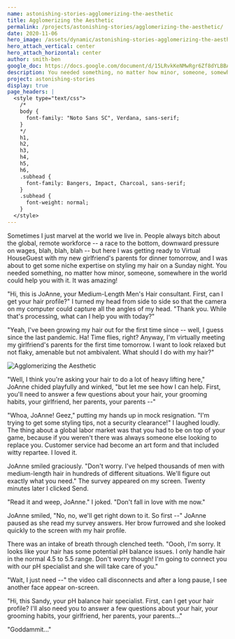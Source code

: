```yaml
---
name: astonishing-stories-agglomerizing-the-aesthetic
title: Agglomerizing the Aesthetic
permalink: /projects/astonishing-stories/agglomerizing-the-aesthetic/
date: 2020-11-06
hero_image: /assets/dynamic/astonishing-stories-agglomerizing-the-aesthetic.jpg
hero_attach_vertical: center
hero_attach_horizontal: center
author: smith-ben
google_doc: https://docs.google.com/document/d/15LRvkKeNMwRgr6Zf8dYLBBAqhpBxIyLP_WBE16H-PCg/edit
description: You needed something, no matter how minor, someone, somewhere in the world could help you with it.
project: astonishing-stories
display: true
page_headers: |
  <style type="text/css">
    /*
    body {
      font-family: "Noto Sans SC", Verdana, sans-serif;
    }
    */
    h1,
    h2,
    h3,
    h4,
    h5,
    h6,
    .subhead {
      font-family: Bangers, Impact, Charcoal, sans-serif;
    }
    .subhead {
      font-weight: normal;
    }
  </style>
---
```

Sometimes I just marvel at the world we live in. People always bitch about the global, remote workforce -- a race to the bottom, downward pressure on wages, blah, blah, blah -- but here I was getting ready to Virtual HouseGuest with my new girlfriend's parents for dinner tomorrow, and I was about to get some niche expertise on styling my hair on a Sunday night. You needed something, no matter how minor, someone, somewhere in the world could help you with it. It was amazing!

"Hi, this is JoAnne, your Medium-Length Men's Hair consultant. First, can I get your hair profile?" I turned my head from side to side so that the camera on my computer could capture all the angles of my head. "Thank you. While that's processing, what can I help you with today?"

"Yeah, I've been growing my hair out for the first time since -- well, I guess since the last pandemic. Ha! Time flies, right? Anyway, I'm virtually meeting my girlfriend's parents for the first time tomorrow. I want to look relaxed but not flaky, amenable but not ambivalent. What should I do with my hair?"

<img
  src="{{ page.hero_image }}"
  alt="Agglomerizing the Aesthetic"
  class="fn mw-100 fr-m ml4-m mr2-m mt1-m mb2-m mw5-m fr-l ml4-l mr1-l mt2-l mb2-l mw6-l" />

"Well, I think you're asking your hair to do a lot of heavy lifting here," JoAnne chided playfully and winked, "but let me see how I can help. First, you'll need to answer a few questions about your hair, your grooming habits, your girlfriend, her parents, your parents --"

"Whoa, JoAnne! Geez," putting my hands up in mock resignation. "I'm trying to get some styling tips, not a security clearance!" I laughed loudly. The thing about a global labor market was that you had to be on top of your game, because if you weren't there was always someone else looking to replace you. Customer service had become an art form and that included witty repartee. I loved it.

JoAnne smiled graciously. "Don't worry. I've helped thousands of men with medium-length hair in hundreds of different situations. We'll figure out exactly what you need." The survey appeared on my screen. Twenty minutes later I clicked Send.

"Read it and weep, JoAnne." I joked. "Don't fall in love with me now."

JoAnne smiled, "No, no, we'll get right down to it. So first --" JoAnne paused as she read my survey answers. Her brow furrowed and she looked quickly to the screen with my hair profile.

There was an intake of breath through clenched teeth. "Oooh, I'm sorry. It looks like your hair has some potential pH balance issues. I only handle hair in the normal 4.5 to 5.5 range. Don't worry though! I'm going to connect you with our pH specialist and she will take care of you."

"Wait, I just need --" the video call disconnects and after a long pause, I see another face appear on-screen.

"Hi, this Sandy, your pH balance hair specialist. First, can I get your hair profile? I'll also need you to answer a few questions about your hair, your grooming habits, your girlfriend, her parents, your parents..."

"Goddammit..."
